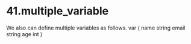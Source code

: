 # 41.multiple_variable
We also can define multiple variables as follows. 
var (
   name string
   email string 
   age int 
)
